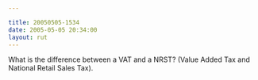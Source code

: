 ```yaml
---

title: 20050505-1534
date: 2005-05-05 20:34:00
layout: rut
---
```


<p> What is the difference between a VAT and a NRST? (Value Added
Tax and National Retail Sales Tax).</p>

